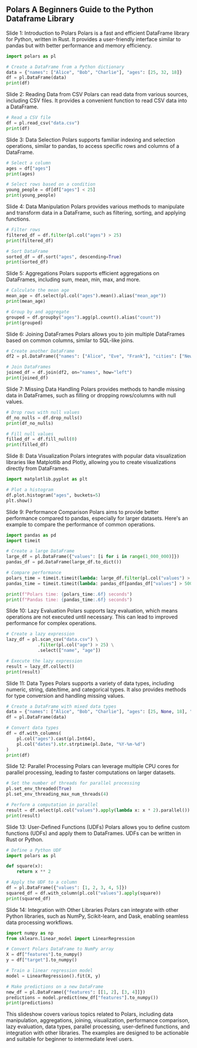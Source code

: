 ## Polars A Beginners Guide to the Python Dataframe Library

Slide 1: Introduction to Polars Polars is a fast and efficient DataFrame library for Python, written in Rust. It provides a user-friendly interface similar to pandas but with better performance and memory efficiency.

```python
import polars as pl

# Create a DataFrame from a Python dictionary
data = {"names": ["Alice", "Bob", "Charlie"], "ages": [25, 32, 18]}
df = pl.DataFrame(data)
print(df)
```

Slide 2: Reading Data from CSV Polars can read data from various sources, including CSV files. It provides a convenient function to read CSV data into a DataFrame.

```python
# Read a CSV file
df = pl.read_csv("data.csv")
print(df)
```

Slide 3: Data Selection Polars supports familiar indexing and selection operations, similar to pandas, to access specific rows and columns of a DataFrame.

```python
# Select a column
ages = df["ages"]
print(ages)

# Select rows based on a condition
young_people = df[df["ages"] < 25]
print(young_people)
```

Slide 4: Data Manipulation Polars provides various methods to manipulate and transform data in a DataFrame, such as filtering, sorting, and applying functions.

```python
# Filter rows
filtered_df = df.filter(pl.col("ages") > 25)
print(filtered_df)

# Sort DataFrame
sorted_df = df.sort("ages", descending=True)
print(sorted_df)
```

Slide 5: Aggregations Polars supports efficient aggregations on DataFrames, including sum, mean, min, max, and more.

```python
# Calculate the mean age
mean_age = df.select(pl.col("ages").mean().alias("mean_age"))
print(mean_age)

# Group by and aggregate
grouped = df.groupby("ages").agg(pl.count().alias("count"))
print(grouped)
```

Slide 6: Joining DataFrames Polars allows you to join multiple DataFrames based on common columns, similar to SQL-like joins.

```python
# Create another DataFrame
df2 = pl.DataFrame({"names": ["Alice", "Eve", "Frank"], "cities": ["New York", "London", "Paris"]})

# Join DataFrames
joined_df = df.join(df2, on="names", how="left")
print(joined_df)
```

Slide 7: Missing Data Handling Polars provides methods to handle missing data in DataFrames, such as filling or dropping rows/columns with null values.

```python
# Drop rows with null values
df_no_nulls = df.drop_nulls()
print(df_no_nulls)

# Fill null values
filled_df = df.fill_null(0)
print(filled_df)
```

Slide 8: Data Visualization Polars integrates with popular data visualization libraries like Matplotlib and Plotly, allowing you to create visualizations directly from DataFrames.

```python
import matplotlib.pyplot as plt

# Plot a histogram
df.plot.histogram("ages", buckets=5)
plt.show()
```

Slide 9: Performance Comparison Polars aims to provide better performance compared to pandas, especially for larger datasets. Here's an example to compare the performance of common operations.

```python
import pandas as pd
import timeit

# Create a large DataFrame
large_df = pl.DataFrame({"values": [i for i in range(1_000_000)]})
pandas_df = pd.DataFrame(large_df.to_dict())

# Compare performance
polars_time = timeit.timeit(lambda: large_df.filter(pl.col("values") > 500_000), number=1000)
pandas_time = timeit.timeit(lambda: pandas_df[pandas_df["values"] > 500_000], number=1000)

print(f"Polars time: {polars_time:.6f} seconds")
print(f"Pandas time: {pandas_time:.6f} seconds")
```

Slide 10: Lazy Evaluation Polars supports lazy evaluation, which means operations are not executed until necessary. This can lead to improved performance for complex operations.

```python
# Create a lazy expression
lazy_df = pl.scan_csv("data.csv") \
            .filter(pl.col("age") > 25) \
            .select(["name", "age"])

# Execute the lazy expression
result = lazy_df.collect()
print(result)
```

Slide 11: Data Types Polars supports a variety of data types, including numeric, string, date/time, and categorical types. It also provides methods for type conversion and handling missing values.

```python
# Create a DataFrame with mixed data types
data = {"names": ["Alice", "Bob", "Charlie"], "ages": [25, None, 18], "dates": ["2022-01-01", "2021-05-15", None]}
df = pl.DataFrame(data)

# Convert data types
df = df.with_columns(
    pl.col("ages").cast(pl.Int64),
    pl.col("dates").str.strptime(pl.Date, "%Y-%m-%d")
)
print(df)
```

Slide 12: Parallel Processing Polars can leverage multiple CPU cores for parallel processing, leading to faster computations on larger datasets.

```python
# Set the number of threads for parallel processing
pl.set_env_threaded(True)
pl.set_env_threading_max_num_threads(4)

# Perform a computation in parallel
result = df.select(pl.col("values").apply(lambda x: x * 2).parallel())
print(result)
```

Slide 13: User-Defined Functions (UDFs) Polars allows you to define custom functions (UDFs) and apply them to DataFrames. UDFs can be written in Rust or Python.

```python
# Define a Python UDF
import polars as pl

def square(x):
    return x ** 2

# Apply the UDF to a column
df = pl.DataFrame({"values": [1, 2, 3, 4, 5]})
squared_df = df.with_column(pl.col("values").apply(square))
print(squared_df)
```

Slide 14: Integration with Other Libraries Polars can integrate with other Python libraries, such as NumPy, Scikit-learn, and Dask, enabling seamless data processing workflows.

```python
import numpy as np
from sklearn.linear_model import LinearRegression

# Convert Polars DataFrame to NumPy array
X = df["features"].to_numpy()
y = df["target"].to_numpy()

# Train a linear regression model
model = LinearRegression().fit(X, y)

# Make predictions on a new DataFrame
new_df = pl.DataFrame({"features": [[1, 2], [3, 4]]})
predictions = model.predict(new_df["features"].to_numpy())
print(predictions)
```

This slideshow covers various topics related to Polars, including data manipulation, aggregations, joining, visualization, performance comparison, lazy evaluation, data types, parallel processing, user-defined functions, and integration with other libraries. The examples are designed to be actionable and suitable for beginner to intermediate level users.

